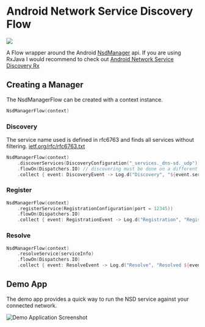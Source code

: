 # Android Network Service Discovery Flow

[![](https://jitpack.io/v/JBou/android-nsd-flow.svg)](https://jitpack.io/#JBou/android-nsd-flow)

A Flow wrapper around the Android [NsdManager](https://developer.android.com/reference/android/net/nsd/NsdManager.html) api.
If you are using RxJava I would recommend to check out [Android Network Service Discovery Rx](https://github.com/ToxicBakery/Android-Nsd-Rx)

## Creating a Manager
The NsdManagerFlow can be created with a context instance.

```kotlin
NsdManagerFlow(context)
```

### Discovery
The service name used is defined in rfc6763 and finds all services without filtering.
[ietf.org/rfc/rfc6763.txt](http://www.ietf.org/rfc/rfc6763.txt)

```kotlin
NsdManagerFlow(context)
    .discoverServices(DiscoveryConfiguration("_services._dns-sd._udp"))
    .flowOn(Dispatchers.IO) // discovering must be done on a different CoroutineContext than main
    .collect { event: DiscoveryEvent -> Log.d("Discovery", "${event.service.serviceName}") }
```

### Register
```kotlin
NsdManagerFlow(context)
    .registerService(RegistrationConfiguration(port = 12345))
    .flowOn(Dispatchers.IO)
    .collect { event: RegistrationEvent -> Log.d("Registration", "Registered ${event.nsdServiceInfo.serviceName}") }
```

### Resolve
```kotlin
NsdManagerFlow(context)
    .resolveService(serviceInfo)
    .flowOn(Dispatchers.IO)
    .collect { event: ResolveEvent -> Log.d("Resolve", "Resolved ${event.nsdServiceInfo.serviceName}") }
```

## Demo App
The demo app provides a quick way to run the NSD service against your connected network.

![Demo Application Screenshot][demo-app-screenshot]

[demo-app-screenshot]: https://user-images.githubusercontent.com/1614281/42720862-9e983c8c-86fd-11e8-8d25-70ac04022a68.png